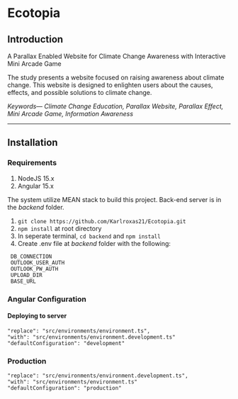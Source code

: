 # Ecotopia

## Introduction
A Parallax Enabled Website for Climate Change Awareness with Interactive Mini Arcade Game

The study presents a website focused on raising awareness about climate change. This website is designed to enlighten users about the causes, effects, and possible solutions to climate change.

*Keywords— Climate Change Education, Parallax Website, Parallax Effect, Mini Arcade Game, Information Awareness*

---

## Installation
### Requirements
1. NodeJS 15.x
1. Angular 15.x

The system utilize MEAN stack to build this project. Back-end server is in the *backend* folder.

1. `git clone https://github.com/Karlroxas21/Ecotopia.git`
1. `npm install` at root directory
1. In seperate terminal, `cd backend` and `npm install`
1. Create .env file at *backend* folder with the following:
```
 DB_CONNECTION
 OUTLOOK_USER_AUTH
 OUTLOOK_PW_AUTH
 UPLOAD_DIR
 BASE_URL
 ```

### Angular Configuration
#### Deploying to server
``` 
"replace": "src/environments/environment.ts",
"with": "src/environments/environment.development.ts"
"defaultConfiguration": "development"
```
### Production
```
"replace": "src/environments/environment.development.ts",
"with": "src/environments/environment.ts"
"defaultConfiguration": "production"
```





